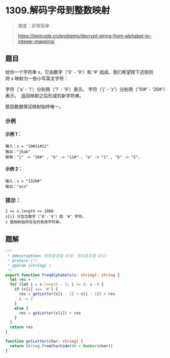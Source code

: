 # 1309.解码字母到整数映射

> 难度：非常简单
>
> https://leetcode.cn/problems/decrypt-string-from-alphabet-to-integer-mapping/

## 题目

给你一个字符串 s，它由数字（'0' - '9'）和 '#' 组成。我们希望按下述规则将 s 映射为一些小写英文字符：

字符（'a' - 'i'）分别用（'1' - '9'）表示。
字符（'j' - 'z'）分别用（'10#' - '26#'）表示。 
返回映射之后形成的新字符串。

题目数据保证映射始终唯一。

### 示例

#### 示例 1：

```
输入：s = "10#11#12"
输出："jkab"
解释："j" -> "10#" , "k" -> "11#" , "a" -> "1" , "b" -> "2".
```

#### 示例 2：

```
输入：s = "1326#"
输出："acz"
```

### 提示：

```
1 <= s.length <= 1000
s[i] 只包含数字（'0'-'9'）和 '#' 字符。
s 是映射始终存在的有效字符串。
```

## 题解

```ts
/**
 * @description: 时间复杂度 O(N) 空间复杂度 O(1)
 * @return {*}
 * @param {string} s
 */
export function freqAlphabets(s: string): string {
  let res = ''
  for (let i = s.length - 1; i >= 0; i--) {
    if (s[i] === '#') {
      res = getLetter(s[i - 2] + s[i - 1]) + res
      i -= 2
    }
    else {
      res = getLetter(s[i]) + res
    }
  }
  return res
}

function getLetter(char: string) {
  return String.fromCharCode(96 + Number(char))
}
```
